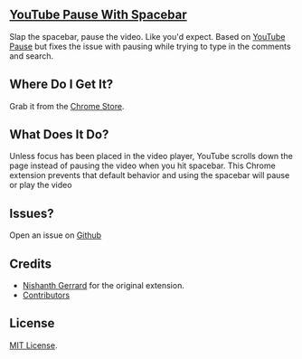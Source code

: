 ## [YouTube Pause With Spacebar]()

Slap the spacebar, pause the video. Like you'd expect. Based on [YouTube Pause](http://goo.gl/6ExxFO) but fixes the issue with pausing while trying to type in the comments and search.

## Where Do I Get It?

Grab it from the [Chrome Store]().

## What Does It Do?

Unless focus has been placed in the video player, YouTube scrolls down the page instead of pausing the video when you hit spacebar. This Chrome extension prevents that default behavior and using the spacebar will pause or play the video

## Issues?

Open an issue on [Github](https://github.com/nodes777/YouTube-Pause/issues)


## Credits

* [Nishanth Gerrard](http://goo.gl/6ExxFO) for the original extension.
* [Contributors](https://github.com/nishanths/youtube-pause-chrome/graphs/contributors)

## License

[MIT License](hhttps://en.wikipedia.org/wiki/MIT_License).

